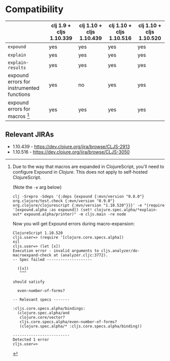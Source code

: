 # Compatibility

|                                           | clj 1.9 + cljs 1.10.339 | clj 1.10 + cljs 1.10.439 | clj 1.10 + cljs 1.10.516 | clj 1.10 + cljs 1.10.520
|-------------------------------------------|-------------------------|--------------------------|--------------------------|--------------------------|
| `expound`                                 | yes                     | yes                      | yes                      | yes                      |
| `explain`                                 | yes                     | yes                      | yes                      | yes                      |
| `explain-results`                         | yes                     | yes                      | yes                      | yes                      |
| expound errors for instrumented functions | yes                     | no                       | yes                      | yes                      |
| expound errors for macros [^1]            | yes                     | yes                      | yes                      | yes                      |

## Relevant JIRAs

* 1.10.439 - https://dev.clojure.org/jira/browse/CLJS-2913
* 1.10.516 - https://dev.clojure.org/jira/browse/CLJS-3050

[^1]: Due to the way that macros are expanded in ClojureScript, you'll need to configure Expound in *Clojure*. This does not apply to self-hosted ClojureScript.

    (Note the `-e` arg below)

    `clj -Srepro -Sdeps '{:deps {expound {:mvn/version "0.8.0"} org.clojure/test.check {:mvn/version "0.9.0"} org.clojure/clojurescript {:mvn/version "1.10.520"}}}' -e "(require '[expound.alpha :as expound]) (set! clojure.spec.alpha/*explain-out* expound.alpha/printer)" -m cljs.main -re node`

    Now you will get Expound errors during macro-expansion:

    ```
    ClojureScript 1.10.520
    cljs.user=> (require '[clojure.core.specs.alpha])
    nil
    cljs.user=> (let [x])
    Execution error - invalid arguments to cljs.analyzer/do-macroexpand-check at (analyzer.cljc:3772).
    -- Spec failed --------------------

      ([x])
       ^^^

    should satisfy

      even-number-of-forms?

    -- Relevant specs -------

    :cljs.core.specs.alpha/bindings:
      (clojure.spec.alpha/and
       clojure.core/vector?
       cljs.core.specs.alpha/even-number-of-forms?
       (clojure.spec.alpha/* :cljs.core.specs.alpha/binding))

    -------------------------
    Detected 1 error
    cljs.user=>
    ```
